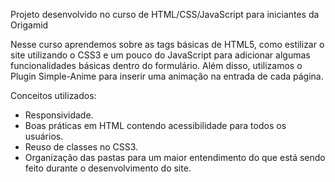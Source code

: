 Projeto desenvolvido no curso de HTML/CSS/JavaScript para iniciantes da Origamid

Nesse curso aprendemos sobre as tags básicas de HTML5, como estilizar o site utilizando o CSS3 e um pouco do JavaScript para adicionar algumas funcionalidades básicas
dentro do formulário. Além disso, utilizamos o Plugin Simple-Anime para inserir uma animação na entrada de cada página.

Conceitos utilizados:

- Responsividade.
- Boas práticas em HTML contendo acessibilidade para todos os usuários.
- Reuso de classes no CSS3.
- Organização das pastas para um maior entendimento do que está sendo feito durante o desenvolvimento do site.
